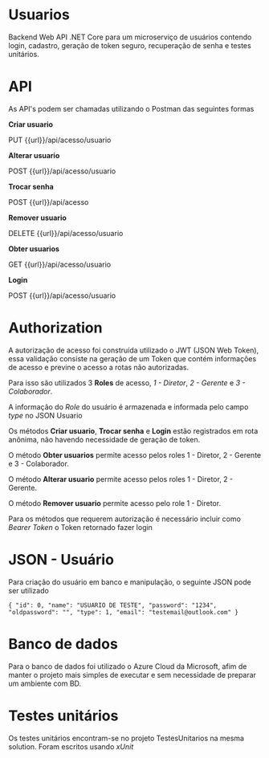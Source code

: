 # Usuarios
Backend Web API .NET Core para um microserviço de usuários contendo login, cadastro, geração de token seguro, recuperação de senha e testes unitários.

# API
As API's podem ser chamadas utilizando o Postman das seguintes formas

**Criar usuario**

PUT {{url}}/api/acesso/usuario

**Alterar usuario**

POST {{url}}/api/acesso/usuario

**Trocar senha**

POST {{url}}/api/acesso

**Remover usuario**

DELETE {{url}}/api/acesso/usuario

**Obter usuarios**

GET {{url}}/api/acesso/usuario

**Login**

POST {{url}}/api/acesso/usuario

# Authorization
A autorização de acesso foi construída utilizado o JWT (JSON Web Token), essa validação consiste na geração de um Token que contém informações de acesso e previne o acesso a rotas não autorizadas.

Para isso são utilizados 3 **Roles** de acesso, *1 - Diretor*, *2 - Gerente* e *3 - Colaborador*.

A informação do *Role* do usuário é armazenada e informada pelo campo *type* no JSON Usuario

Os métodos **Criar usuario**, **Trocar senha** e **Login** estão registrados em rota anônima, não havendo necessidade de geração de token.

O método **Obter usuarios** permite acesso pelos roles 1 - Diretor, 2 - Gerente e 3 - Colaborador.

O método **Alterar usuario** permite acesso pelos roles 1 - Diretor, 2 - Gerente.

O método **Remover usuario** permite acesso pelo role 1 - Diretor.

Para os métodos que requerem autorização é necessário incluir como *Bearer Token* o Token retornado fazer login

# JSON - Usuário
Para criação do usuário em banco e manipulação, o seguinte JSON pode ser utilizado

`{
  "id": 0,
  "name": "USUARIO DE TESTE",
  "password": "1234",
  "oldpassword": "",
  "type": 1,
  "email": "testemail@outlook.com"
}`

# Banco de dados
Para o banco de dados foi utilizado o Azure Cloud da Microsoft, afim de manter o projeto mais simples de executar e sem necessidade de preparar um ambiente com BD.

# Testes unitários
Os testes unitários encontram-se no projeto TestesUnitarios na mesma solution. Foram escritos usando *xUnit*
